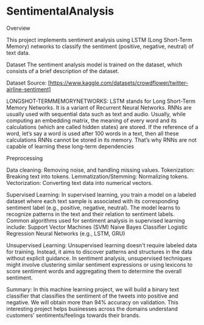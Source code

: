 # SentimentalAnalysis
Overview

This project implements sentiment analysis using LSTM (Long Short-Term Memory) networks to classify the sentiment (positive, negative, neutral) of text data.

Dataset The sentiment analysis model is trained on the dataset, which consists of a brief description of the dataset.

Dataset Source: [https://www.kaggle.com/datasets/crowdflower/twitter-airline-sentiment]

LONGSHOT-TERMMEMORYNETWORKS: LSTM stands for Long Short-Term Memory Networks. It is a variant of Recurrent Neural Networks. RNNs are usually used with sequential data such as text and audio. Usually, while computing an embedding matrix, the meaning of every word and its calculations (which are called hidden states) are stored. If the reference of a word, let’s say a word is used after 100 words in a text, then all these calculations RNNs cannot be stored in its memory. That’s why RNNs are not capable of learning these long-term dependencies

Preprocessing

Data cleaning: Removing noise, and handling missing values. Tokenization: Breaking text into tokens. Lemmatization/Stemming: Normalizing tokens. Vectorization: Converting text data into numerical vectors.

Supervised Learning: In supervised learning, you train a model on a labeled dataset where each text sample is associated with its corresponding sentiment label (e.g., positive, negative, neutral). The model learns to recognize patterns in the text and their relation to sentiment labels. Common algorithms used for sentiment analysis in supervised learning include: Support Vector Machines (SVM) Naive Bayes Classifier Logistic Regression Neural Networks (e.g., LSTM, GRU)

Unsupervised Learning: Unsupervised learning doesn't require labeled data for training. Instead, it aims to discover patterns and structures in the data without explicit guidance. In sentiment analysis, unsupervised techniques might involve clustering similar sentiment expressions or using lexicons to score sentiment words and aggregating them to determine the overall sentiment.

Summary: In this machine learning project, we will build a binary text classifier that classifies the sentiment of the tweets into positive and negative. We will obtain more than 94% accuracy on validation. This interesting project helps businesses across the domains understand customers' sentiments/feelings towards their brands.
